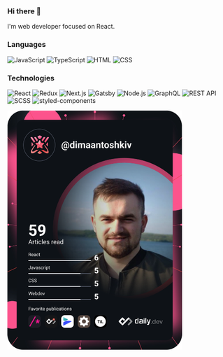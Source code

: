 ### Hi there 👋
I'm web developer focused on React.

### Languages
![JavaScript](https://img.shields.io/badge/-JavaScript-%23F7DF1E)
![TypeScript](https://img.shields.io/badge/-TypeScript-%233078C6)
![HTML](https://img.shields.io/badge/-HTML-orange)
![CSS](https://img.shields.io/badge/-CSS-ff69b4)


### Technologies
![React](https://img.shields.io/badge/-React-blue)
![Redux](https://img.shields.io/badge/-Redux-764ABD)
![Next.js](https://img.shields.io/badge/-Gatsby-blueviolet)
![Gatsby](https://img.shields.io/badge/-CSS-ff69b4)
![Node.js](https://img.shields.io/badge/-Node.js-success)
![GraphQL](https://img.shields.io/badge/-GraphQL-blueviolet)
![REST API](https://img.shields.io/badge/-REST%20API-important)
![SCSS](https://img.shields.io/badge/-SCSS-ff69b4)
![styled-components](https://img.shields.io/badge/-styled--components-orange)



<a href="https://app.daily.dev/dimaantoshkiv"><img src="https://github.com/Antoshkiv/Antoshkiv/blob/main/devcard.svg" width="400" alt="Dmytro Antoshkiv's Dev Card"/></a>
